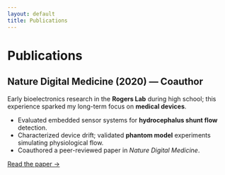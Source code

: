 ```yaml
---
layout: default
title: Publications
---
```


# Publications

## Nature Digital Medicine (2020) — Coauthor
Early bioelectronics research in the **Rogers Lab** during high school; this experience sparked my long-term focus on **medical devices**.

- Evaluated embedded sensor systems for **hydrocephalus shunt flow** detection.
- Characterized device drift; validated **phantom model** experiments simulating physiological flow.
- Coauthored a peer-reviewed paper in *Nature Digital Medicine*.

[Read the paper →](/publications/nature-digital-medicine/)
